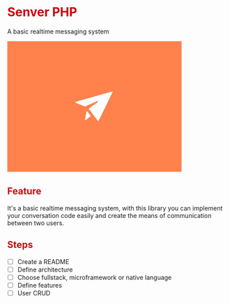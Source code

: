 <link rel="stylesheet" type="text/css" href="readme/css/readme.css">
<h1>
    <font color="#c9040a"> Senver PHP </font>
</h1>
<p align="justify">A basic realtime messaging system</p>

<div class="bg-img">
	<img width="" height="" title="tituloDaImagem" alt="tituloDaImagem"
         src="readme/img/gif-icons-menu-transition-animations-send-mail.gif"/>
</div>

<h2>
    <font color="#c9040a"> Feature </font>
</h2>
<p>It's a basic realtime messaging system, with this library you can implement your conversation code easily and create the means of communication between two users.</p>
<h2>
    <font color="#c9040a"> Steps </font>
</h2>

- [ ] Create a README
- [ ] Define architecture	
- [ ] Choose fullstack, microframework or native language
- [ ] Define features
- [ ] User CRUD